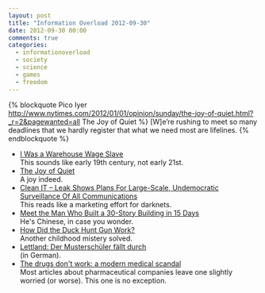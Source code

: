 ```yaml
---
layout: post
title: "Information Overload 2012-09-30"
date: 2012-09-30 00:00
comments: true
categories:
  - informationoverload
  - society
  - science
  - games
  - freedom
---
```


{% blockquote Pico Iyer http://www.nytimes.com/2012/01/01/opinion/sunday/the-joy-of-quiet.html?_r=2&pagewanted=all The Joy of Quiet %}
[W]e’re rushing to meet so many deadlines that we hardly register that what we need most are lifelines.
{% endblockquote %}

* [I Was a Warehouse Wage Slave](http://www.motherjones.com/politics/2012/02/mac-mcclelland-free-online-shipping-warehouses-labor)<br>This sounds like early 19th century, not early 21st.
* [The Joy of Quiet](http://www.nytimes.com/2012/01/01/opinion/sunday/the-joy-of-quiet.html?_r=2&pagewanted=all)<br>A joy indeed.
* [Clean IT – Leak Shows Plans For Large-Scale, Undemocratic Surveillance Of All Communications](http://www.edri.org/cleanIT)<br>This reads like a marketing effort for darknets.
* [Meet the Man Who Built a 30-Story Building in 15 Days](http://www.wired.com/design/2012/09/broad-sustainable-building-instant-skyscraper/all/?pid=917&viewall=true)<br>He's Chinese, in case you wonder.
* [How Did the Duck Hunt Gun Work? ](http://www.mentalfloss.com/blogs/archives/79429)<br>Another childhood mistery solved.
* [Lettland: Der Musterschüler fällt durch](http://derstandard.at/1347492611889/Lettland-Wirtschaftskrise-Emigration-demographische-Katastrophe)<br>(in German).
* [The drugs don't work: a modern medical scandal](http://www.guardian.co.uk/business/2012/sep/21/drugs-industry-scandal-ben-goldacre)<br>Most articles about pharmaceutical companies leave one slightly worried (or worse). This one is no exception.
